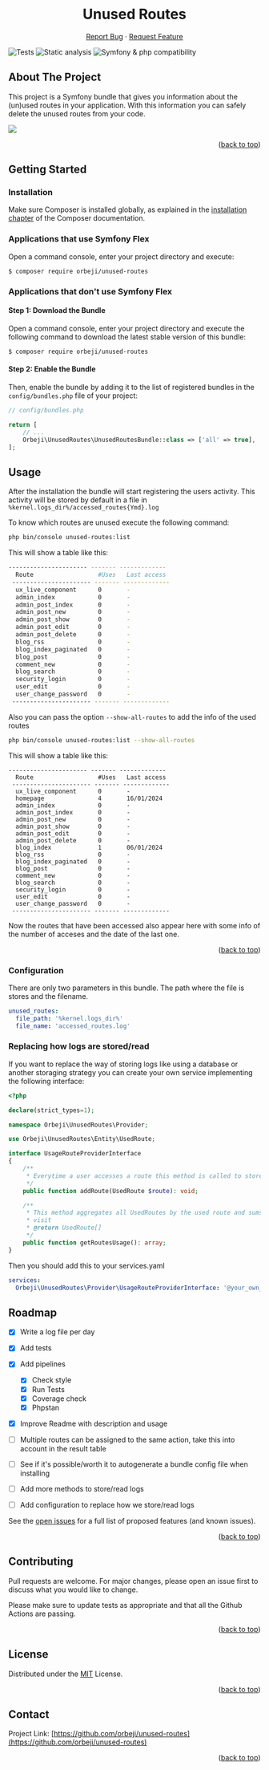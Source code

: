 <a name="readme-top"></a>


<!-- PROJECT LOGO -->
<br />
<div align="center">
<h1 align="center">Unused Routes</h1>
  <p align="center">
    <a href="https://github.com/orbeji/unused-routes/issues">Report Bug</a>
    ·
    <a href="https://github.com/orbeji/unused-routes/issues">Request Feature</a>
  </p>
</div>


![Tests](https://github.com/orbeji/unused-routes/actions/workflows/tests.yml/badge.svg)
![Static analysis](https://github.com/orbeji/unused-routes/actions/workflows/static.yml/badge.svg)
![Symfony & php compatibility](https://github.com/orbeji/unused-routes/actions/workflows/compatibility.yml/badge.svg)


<!-- ABOUT THE PROJECT -->
## About The Project

This project is a Symfony bundle that gives you information about the (un)used routes in your application.
With this information you can safely delete the unused routes from your code.

![](docs/screenshots/list.png)


<p align="right">(<a href="#readme-top">back to top</a>)</p>


<!-- GETTING STARTED -->
## Getting Started

### Installation

Make sure Composer is installed globally, as explained in the
[installation chapter](https://getcomposer.org/doc/00-intro.md)
of the Composer documentation.

### Applications that use Symfony Flex

Open a command console, enter your project directory and execute:

```console
$ composer require orbeji/unused-routes
```

### Applications that don't use Symfony Flex

#### Step 1: Download the Bundle

Open a command console, enter your project directory and execute the
following command to download the latest stable version of this bundle:

```console
$ composer require orbeji/unused-routes
```

#### Step 2: Enable the Bundle

Then, enable the bundle by adding it to the list of registered bundles
in the `config/bundles.php` file of your project:

```php
// config/bundles.php

return [
    // ...
    Orbeji\UnusedRoutes\UnusedRoutesBundle::class => ['all' => true],
];
```


<!-- USAGE EXAMPLES -->
## Usage

After the installation the bundle will start registering the users activity.
This activity will be stored by default in a file in `%kernel.logs_dir%/accessed_routes{Ymd}.log`

To know which routes are unused execute the following command:
```bash
php bin/console unused-routes:list
```
This will show a table like this:
```bash
---------------------- ------- ------------- 
  Route                  #Uses   Last access  
 ---------------------- ------- ------------- 
  ux_live_component      0       -            
  admin_index            0       -            
  admin_post_index       0       -            
  admin_post_new         0       -            
  admin_post_show        0       -            
  admin_post_edit        0       -            
  admin_post_delete      0       -            
  blog_rss               0       -            
  blog_index_paginated   0       -            
  blog_post              0       -            
  comment_new            0       -            
  blog_search            0       -            
  security_login         0       -            
  user_edit              0       -            
  user_change_password   0       -            
 ---------------------- ------- -------------
 ```

Also you can pass the option `--show-all-routes` to add the info of the used routes
```bash
php bin/console unused-routes:list --show-all-routes
```
This will show a table like this:
```
---------------------- ------- ------------- 
  Route                  #Uses   Last access  
 ---------------------- ------- ------------- 
  ux_live_component      0       -            
  homepage               4       16/01/2024   
  admin_index            0       -            
  admin_post_index       0       -            
  admin_post_new         0       -            
  admin_post_show        0       -            
  admin_post_edit        0       -            
  admin_post_delete      0       -            
  blog_index             1       06/01/2024   
  blog_rss               0       -            
  blog_index_paginated   0       -            
  blog_post              0       -            
  comment_new            0       -            
  blog_search            0       -            
  security_login         0       -            
  user_edit              0       -            
  user_change_password   0       -            
 ---------------------- ------- -------------
 ```
Now the routes that have been accessed also appear here with some info of the number of acceses and the date of the last one.

<p align="right">(<a href="#readme-top">back to top</a>)</p>

### Configuration
There are only two parameters in this bundle. The path where the file is stores and the filename.
```yaml
unused_routes:
  file_path: '%kernel.logs_dir%'
  file_name: 'accessed_routes.log'
```
### Replacing how logs are stored/read 
If you want to replace the way of storing logs like using a database or another storaging strategy you can create your own service implementing the following interface:
```php
<?php

declare(strict_types=1);

namespace Orbeji\UnusedRoutes\Provider;

use Orbeji\UnusedRoutes\Entity\UsedRoute;

interface UsageRouteProviderInterface
{
    /**
     * Everytime a user accesses a route this method is called to store this usage
     */
    public function addRoute(UsedRoute $route): void;

    /**
     * This method aggregates all UsedRoutes by the used route and sums all visits, leaving the timestamp of the last
     * visit
     * @return UsedRoute[]
     */
    public function getRoutesUsage(): array;
}
```
Then you should add this to your services.yaml

```yaml
services:
  Orbeji\UnusedRoutes\Provider\UsageRouteProviderInterface: '@your_own_service'
```

<!-- ROADMAP -->
## Roadmap

- [x] Write a log file per day
- [x] Add tests
- [x] Add pipelines
  - [x] Check style
  - [x] Run Tests
  - [x] Coverage check
  - [x] Phpstan
- [x] Improve Readme with description and usage
- [ ] Multiple routes can be assigned to the same action, take this into account in the result table
- [ ] See if it's possible/worth it to autogenerate a bundle config file when installing
- [ ] Add more methods to store/read logs
- [ ] Add configuration to replace how we store/read logs


See the [open issues](https://github.com/orbeji/unused-routes/issues) for a full list of proposed features (and known issues).

<p align="right">(<a href="#readme-top">back to top</a>)</p>



<!-- CONTRIBUTING -->
## Contributing

Pull requests are welcome. For major changes, please open an issue first
to discuss what you would like to change.

Please make sure to update tests as appropriate and that all the Github Actions are passing.

<p align="right">(<a href="#readme-top">back to top</a>)</p>



<!-- LICENSE -->
## License

Distributed under the [MIT](https://choosealicense.com/licenses/mit/) License. 

<p align="right">(<a href="#readme-top">back to top</a>)</p>



<!-- CONTACT -->
## Contact

Project Link: [https://github.com/orbeji/unused-routes](https://github.com/orbeji/unused-routes)

<p align="right">(<a href="#readme-top">back to top</a>)</p>

